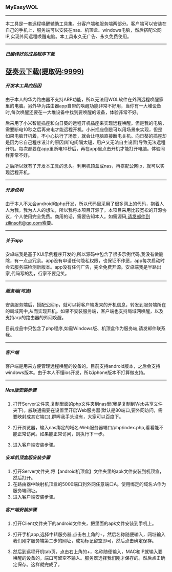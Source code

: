 ### MyEasyWOL

---

本工具是一套远程唤醒辅助工具集。分客户端和服务端两部分。客户端可以安装在自己的手机上，服务端可以安装在nas、机顶盒、windows电脑，然后搭配公网IP,实现外网远程唤醒电脑。本工具永久无广告、永久免费使用。

---

##### 已编译好的成品程序下载

[蓝奏云下载(提取码:9999)](https://wwp.lanzoul.com/b00ppgikf)
---
##### 开发本工具的起因

由于本人的华为路由器不支持ARP功能，所以无法用WOL软件在外网远程唤醒家里的电脑。另外华为路由器app自带的唤醒功能非常不好用，当你有一大堆设备时,每次唤醒还要在一大堆设备中找到要唤醒的设备，体验非常不好。

后来用了小米智能插座和向日葵的远程开机插座来实现远程唤醒。但是我的电脑，需要断电10秒之后再来电才能远程开机。小米插座倒是可以用场景来实现，但是如果电脑开机着，不小心执行了场景，就会让电脑直接断电关机。向日葵的插座却是因为它自己程序设计的原因(断电间隔太短，用户又无法自主设置)导致无法远程开机。每次都要在app里断电10秒后，再在app里点击开机才能打开电脑。体验同样非常不好。

之后所以就有了开发本工具的念头。利用机顶盒或nas，再搭配公网ip，就可以实现远程开机。

---

##### 开源说明

由于本人不太会android和php开发，所以代码里采用了很多网上的代码，抱着人人为我，我为人人的想法，所以我将本项目开源了。本项目采用比较宽松的开源协议，个人使用完全免费。商用的话，需要告知本人。如需源码,请发邮件到zilinsoft@qq.com索要。

---

##### 关于app

安卓端我是基于XUI示例程序开发的,所以源码中包含了很多示例代码,我没有做删除，有一点点冗余。app没有申请任何隐私权限，也保证不作恶，app每次启动时会去服务端检测新版本。app没有任何广告，完全免费开源。安卓端我是半路出家,代码写的乱，行家不要见笑。

---

##### 服务端(可选)

安装服务端后，搭配公网ip，就可以将客户端发来的开机信息，转发到服务端所在的局域网中,从而实现开机。如果不安装服务端，客户端也支持局域网唤醒，以及支持arp的路由器的外网唤醒。

目前成品中只包含了php程序,如需Windows版、机顶盒作为服务端,请发邮件联系我。

---

##### 客户端

客户端是用来方便管理远程唤醒的设备的。目前支持android版本，之后会支持windows版本。由于本人不懂ios开发，所以iphone版本不打算做支持。

---

##### Nas版安装步骤

1. 打开Server文件夹,复制里面的php文件夹到nas里(我是复制到Web共享文件夹下)。威联通需要在设置里开启Web服务器(默认是80端口,要外网访问，需要映射成其它端口),群晖我手头没有，大家可以百度下。

2. 打开浏览器，输入nas绑定的域名:Web服务器端口/php/index.php,看看能不能正常访问。如果能正常访问，则执行下一步。

3. 进入客户端安装步骤。


##### 安卓机顶盒版安装步骤

1. 打开Server文件夹,将【android机顶盒】文件夹里的apk文件安装到机顶盒，然后打开。
2. 在路由器中映射机顶盒的5000端口到外网任意端口A。使用绑定的域名:A作为服务端网址。
3. 进入客户端安装步骤。

##### 客户端安装步骤

1. 打开Client文件夹下的android文件夹，把里面的apk文件安装到手机上。

2. 打开手机app,选择中转服务器,点击右上角的+，然后名称随便输入，网址输入我们刚才服务端第二步的网址，成功标记留空即可，然后点击确定保存。

3. 然后到远程开机tab页，点击右上角的+，名称随便输入，MAC和IP就输入要唤醒的设备的，端口可留空不输入。服务器选择我们刚才保存的。然后点击确定保存。这样就完成了。
